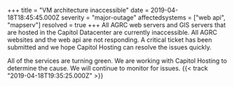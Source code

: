 +++
title = "VM architecture inaccessible"
date = 2019-04-18T18:45:45.000Z
severity = "major-outage"
affectedsystems = ["web api", "mapserv"]
resolved = true
+++
All AGRC web servers and GIS servers that are hosted in the Capitol Datacenter are currently inaccessible. All AGRC websites and the web api are not responding. A critical ticket has been submitted and we hope Capitol Hosting can resolve the issues quickly.

All of the services are turning green. We are working with Capitol Hosting to determine the cause. We will continue to monitor for issues. {{< track "2019-04-18T19:35:25.000Z" >}}
